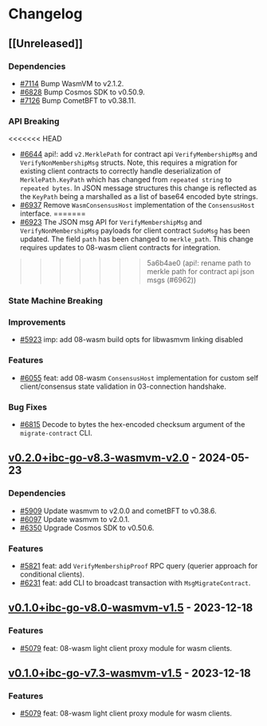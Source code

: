 <!--
Guiding Principles:

Changelogs are for humans, not machines.
There should be an entry for every single version.
The same types of changes should be grouped.
Versions and sections should be linkable.
The latest version comes first.
The release date of each version is displayed.
Mention whether you follow Semantic Versioning.

Usage:

Change log entries are to be added to the Unreleased section under the
appropriate stanza (see below). Each entry should ideally include a tag and
the Github issue reference in the following format:

* (<tag>) \#<issue-number> message

The issue numbers will later be link-ified during the release process so you do
not have to worry about including a link manually, but you can if you wish.

Types of changes (Stanzas):

"Features" for new features.
"Improvements" for changes in existing functionality.
"Deprecated" for soon-to-be removed features.
"Bug Fixes" for any bug fixes.
"Client Breaking" for breaking CLI commands and REST routes used by end-users.
"API Breaking" for breaking exported APIs used by developers building on SDK.
"State Machine Breaking" for any changes that result in a different AppState given the same genesisState and txList.
Ref: https://keepachangelog.com/en/1.0.0/
-->

# Changelog

## [[Unreleased]]

### Dependencies

* [\#7114](https://github.com/cosmos/ibc-go/pull/7114) Bump WasmVM to v2.1.2.
* [\#6828](https://github.com/cosmos/ibc-go/pull/6828) Bump Cosmos SDK to v0.50.9.
* [\#7126](https://github.com/cosmos/ibc-go/pull/7126) Bump CometBFT to v0.38.11.

### API Breaking

<<<<<<< HEAD
* [\#6644](https://github.com/cosmos/ibc-go/pull/6644) api!: add `v2.MerklePath` for contract api `VerifyMembershipMsg` and `VerifyNonMembershipMsg` structs. Note, this requires a migration for existing client contracts to correctly handle deserialization of `MerklePath.KeyPath` which has changed from `repeated string` to `repeated bytes`. In JSON message structures this change is reflected as the `KeyPath` being a marshalled as a list of base64 encoded byte strings. 
* [\#6937](https://github.com/cosmos/ibc-go/pull/6937) Remove `WasmConsensusHost` implementation of the `ConsensusHost` interface.
=======
 * [\#6923](https://github.com/cosmos/ibc-go/pull/6923) The JSON msg API for `VerifyMembershipMsg` and `VerifyNonMembershipMsg` payloads for client contract `SudoMsg` has been updated. The field `path` has been changed to `merkle_path`. This change requires updates to 08-wasm client contracts for integration.
>>>>>>> 5a6b4ae0 (api!: rename path to merkle path for contract api json msgs  (#6962))

### State Machine Breaking

### Improvements

* [\#5923](https://github.com/cosmos/ibc-go/pull/5923) imp: add 08-wasm build opts for libwasmvm linking disabled 

### Features

* [\#6055](https://github.com/cosmos/ibc-go/pull/6055) feat: add 08-wasm `ConsensusHost` implementation for custom self client/consensus state validation in 03-connection handshake.

### Bug Fixes

* [\#6815](https://github.com/cosmos/ibc-go/pull/6815) Decode to bytes the hex-encoded checksum argument of the `migrate-contract` CLI. 

<!-- markdown-link-check-disable-next-line -->
## [v0.2.0+ibc-go-v8.3-wasmvm-v2.0](https://github.com/cosmos/ibc-go/releases/tag/modules%2Flight-clients%2F08-wasm%2Fv0.2.0%2Bibc-go-v8.3-wasmvm-v2.0) - 2024-05-23

### Dependencies

* [\#5909](https://github.com/cosmos/ibc-go/pull/5909) Update wasmvm to v2.0.0 and cometBFT to v0.38.6.
* [\#6097](https://github.com/cosmos/ibc-go/pull/6097) Update wasmvm to v2.0.1.
* [\#6350](https://github.com/cosmos/ibc-go/pull/6350) Upgrade Cosmos SDK to v0.50.6.

### Features

* [\#5821](https://github.com/cosmos/ibc-go/pull/5821) feat: add `VerifyMembershipProof` RPC query (querier approach for conditional clients).
* [\#6231](https://github.com/cosmos/ibc-go/pull/6231) feat: add CLI to broadcast transaction with `MsgMigrateContract`.

<!-- markdown-link-check-disable-next-line -->
## [v0.1.0+ibc-go-v8.0-wasmvm-v1.5](https://github.com/cosmos/ibc-go/releases/tag/modules%2Flight-clients%2F08-wasm%2Fv0.1.0%2Bibc-go-v7.3-wasmvm-v1.5) - 2023-12-18

### Features

* [\#5079](https://github.com/cosmos/ibc-go/pull/5079) feat: 08-wasm light client proxy module for wasm clients.

<!-- markdown-link-check-disable-next-line -->
## [v0.1.0+ibc-go-v7.3-wasmvm-v1.5](https://github.com/cosmos/ibc-go/releases/tag/modules%2Flight-clients%2F08-wasm%2Fv0.1.0%2Bibc-go-v8.0-wasmvm-v1.5) - 2023-12-18

### Features

* [\#5079](https://github.com/cosmos/ibc-go/pull/5079) feat: 08-wasm light client proxy module for wasm clients.
